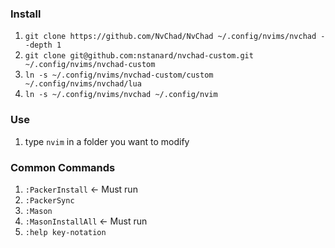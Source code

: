 ### Install

1. `git clone https://github.com/NvChad/NvChad ~/.config/nvims/nvchad --depth 1`
2. `git clone git@github.com:nstanard/nvchad-custom.git ~/.config/nvims/nvchad-custom`
3. `ln -s ~/.config/nvims/nvchad-custom/custom ~/.config/nvims/nvchad/lua`
4. `ln -s ~/.config/nvims/nvchad ~/.config/nvim`

### Use

1. type `nvim` in a folder you want to modify

### Common Commands

1. `:PackerInstall` <- Must run
2. `:PackerSync`
3. `:Mason`
3. `:MasonInstallAll` <- Must run
4. `:help key-notation`
